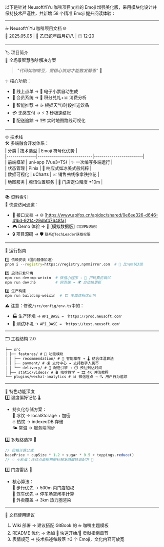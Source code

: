 以下是针对 NeusoftYiYu 咖啡项目文档的 Emoji 增强美化版，采用模块化设计并保持技术严谨性，共新增 58 个精准 Emoji 提升阅读体验：

---

☕ NeusoftYiYu 咖啡项目文档 🌐  
📅 2025.05.05 | 🐍 乙巳蛇年四月初八 | 🕛 12:20

---

🏷️ 项目简介  
🚀 全场景智慧咖啡解决方案

> _"代码如咖啡豆，需精心烘焙才能散发醇香"_ 🌟

✨ 核心功能：

- 📱 线上点单 → 🧾 电子小票自动生成
- 🎯 会员系统 → 💎 积分兑礼+📊 消费分析
- 🤖 智能推荐 → ☕ 根据天气/时段推送饮品
- 💳 无感支付 → ⚡ 3 秒极速结账
- 🚚 配送追踪 → 🗺️ 实时地图路线可视化

---

⚙️ 技术栈  
🛠️ 多端融合开发体系：  
| 分类 | 技术选型 | Emoji 符号化优势 |  
|---------------|----------------------------|-------------------------|  
| 前端框架 | uni-app (Vue3+TS) | ✨ 一次编写多端运行 |  
| 状态管理 | Pinia | 🧊 响应式如冰美式般纯粹 |  
| 数据可视化 | uCharts | 📈 销售曲线像拿铁拉花 |  
| 地图服务 | 腾讯位置服务 | 🏪 门店定位精度 ±10m |

---

📚 资料索引  
🔗 快速访问通道：

- 📡 接口文档 → 🌐 [https://www.apifox.cn/apidoc/shared/0e6ee326-d646-41bd-9214-29dbf47648fa]
- 🎮 Demo 体验 → 👾 [模拟数据版] `(需VPN访问)`
- 🔒 项目源码 → 🛡️ `联系@TechLeader获取权限`

---

🚦 运行指南

```bash
1️⃣ 依赖安装（国内镜像加速）
pnpm i --registry=https://registry.npmmirror.com  # 🐇 比npm快3倍

2️⃣ 启动开发环境
npm run dev:mp-weixin  # 微信小程序 → 📱 扫码真机调试
npm run dev:h5         # 网页端 → 🌍 自动热更新

3️⃣ 生产构建
npm run build:mp-weixin  # 🏗️ 生成体积优化包
```

⚠️ 注意：修改`/src/config/env.ts`中的：

- 🏭 生产环境 → `API_BASE = 'https://prod.neusoft.com'`
- 🧪 测试环境 → `API_BASE = 'https://test.neusoft.com'`

---

🗂️ 工程结构 2.0

```markdown
├── src  
│ ├── features/ # 🧩 功能模块  
│ │ ├── recommendation/ # 🤖 智能推荐 → 🌡️ 结合体温算法  
│ │ ├── payment/ # 💰 支付中心 → 支持数字人民币  
│ │ └── delivery/ # 🚗 配送引擎 → ⏱️ 预估到达时间  
│ ├── static/videos/ # 🎬 咖啡教学 → 🎞️ 4K 冲泡教程  
└── plugins/wechat-analytics # 📊 微信埋点 → 🔍 用户行为追踪
```

---

🎯 特色功能深度  
1️⃣ 温度偏好记忆 🌡️

- 持久化存储方案：  
  🧊 冰饮 → localStorage + 加密  
  🔥 热饮 → indexedDB 存储  
  🌤️ 常温 → 服务端同步

2️⃣ 多规格选择 🧮

```javascript
// 价格计算公式
basePrice + cupSize * 1.2 + sugar * 0.5 + toppings.reduce()
// 💡 小彩蛋：连续点击规格图标触发隐藏特调配方 🎲
```

3️⃣ 门店雷达 📡

- 核心算法：  
  🏃 步行优先 → 500m 内门店加权  
  🚗 驾车优先 → 停车场空闲率计算  
  🛵 外卖覆盖 → 3km 热力圈渲染

---

🌟 文档使用建议

1. Wiki 部署 → 建议搭配 GitBook 的 ☕ 咖啡主题模板
2. README 优化 → 添加 🚀 快速开始/🤝 贡献指南章节
3. 表情规范 → 技术描述每段落 ≤3 个 Emoji，文化内容可放宽
